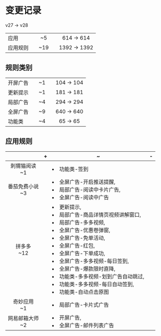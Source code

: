 # 变更记录

v27 -> v28

||||||
|-|:-:|:-:|:-:|:-:|
|应用||~5||614 -> 614|
|应用规则||~19||1392 -> 1392|

## 规则类别

||||||
|-|:-:|:-:|:-:|:-:|
|开屏广告||~1||104 -> 104|
|更新提示||~1||181 -> 181|
|局部广告||~4||294 -> 294|
|全屏广告||~9||640 -> 640|
|功能类||~4||65 -> 65|

## 应用规则

||+|~|-|
|:-:|-|-|-|
|刺猬猫阅读<br>~1||<li>功能类-签到||
|番茄免费小说<br>~3||<li>全屏广告-开启推送提醒,<li>局部广告-阅读中卡片广告,<li>全屏广告-阅读中广告||
|拼多多<br>~12||<li>更新提示,<li>局部广告-商品详情页视频讲解窗口,<li>局部广告-多多视频,<li>全屏广告-优惠卷弹窗,<li>全屏广告-免单活动,<li>全屏广告-红包,<li>全屏广告-下单成功,<li>全屏广告-多多视频-每日签到,<li>全屏广告-爆款限时直降,<li>功能类-多多视频-划到广告自动跳过,<li>功能类-多多视频-每日自动签到,<li>功能类-自动点击原图||
|奇妙应用<br>~1||<li>局部广告-卡片式广告||
|网易邮箱大师<br>~2||<li>开屏广告,<li>全屏广告-邮件列表广告||
